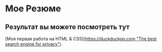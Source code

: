 # Мое Резюме

## Результат вы можете посмотреть тут

[Моя первая работа на HTML & CSS]([https://duckduckgo.com "The best search engine for privacy"](https://nekitmir.github.io/Resume/)).
